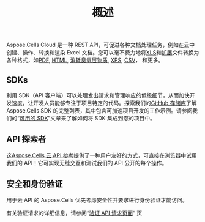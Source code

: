 ﻿---
title: 概述
second_title: Aspose.Cells Cloud Documen
type: docs
url: /zh/overview/
description: Aspose.Cells云支持Excel创建、转换、合并、拆分、保护、内部对象操作等
weight: 10
kwords: Excel, Office 云, REST API, 电子表格, PDF, CSV, Json, Markdwon, 概述
---
Aspose.Cells Cloud 是一种 REST API，可促进各种文档处理任务，例如在云中创建、操作、转换和渲染 Excel 文档。您可以毫不费力地将[XLS](https://docs.fileformat.com/spreadsheet/xls/)和[扩展](https://docs.fileformat.com/spreadsheet/xlsx/)文件转换为各种格式，如[PDF](https://docs.fileformat.com/view/pdf/), [HTML](https://docs.fileformat.com/web/html/), [消耗臭氧层物质](https://docs.fileformat.com/spreadsheet/ods/), [XPS](https://docs.fileformat.com/page-description-language/xps/), [CSV](https://docs.fileformat.com/spreadsheet/csv/)， 和更多。


## **SDKs**

利用 SDK（API 客户端）可以处理发出请求和管理响应的低级细节，从而加快开发速度，让开发人员能够专注于项目特定的代码。探索我们的[GitHub 存储库](https://github.com/aspose-cells-cloud)了解 Aspose.Cells SDK 的完整列表，其中包含可加速项目开发的工作示例。请参阅我们的“[可用的 SDK](/cells/zh/available-sdks/)”文章来了解如何将 SDK 集成到您的项目中。


## **API 探索者**

这[Aspose.Cells 云 API 参考](https://apireference.aspose.cloud/cells/)提供了一种用户友好的方式，可直接在浏览器中试用我们的 API！它可实现无缝交互和测试我们的 API 公开的每个操作。



## **安全和身份验证**
用于云 API 的 Aspose.Cells 优先考虑安全性并要求进行身份验证才能访问。

有关验证请求的详细信息，请参阅“[验证 API 请求页面](/total/getting-started/rest-api-overview/authenticating-api-requests/)“ 页


